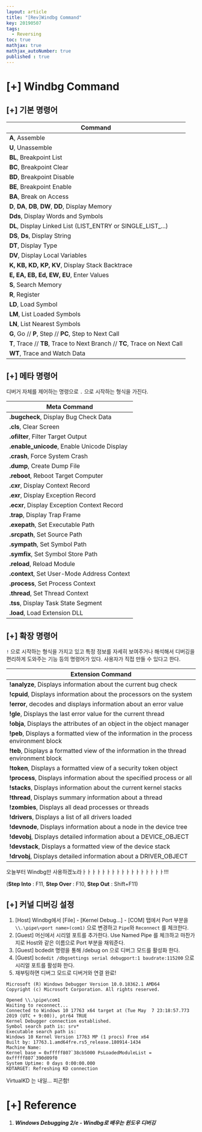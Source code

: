```yaml
---
layout: article
title: "[Rev]Windbg Command"
key: 20190507
tags:
  - Reversing
toc: true
mathjax: true
mathjax_autoNumber: true
published : true
---
```


# [+] Windbg Command

<!--more-->

## [+] 기본 명령어

| Command                                                      |
| ------------------------------------------------------------ |
| **A**, Assemble                                              |
| **U**, Unassemble                                            |
| **BL**, Breakpoint List                                      |
| **BC**, Breakpoint Clear                                     |
| **BD**, Breakpoint Disable                                   |
| **BE**, Breakpoint Enable                                    |
| **BA**, Break on Access                                      |
| **D**, **DA**, **DB**, **DW**, **DD**, Display Memory        |
| **Dds**, Display Words and Symbols                           |
| **DL**, Display Linked List (LIST_ENTRY or SINGLE_LIST_...)  |
| **DS**, **Ds**, Display String                               |
| **DT**, Display Type                                         |
| **DV**, Display Local Variables                              |
| **K, KB, KD, KP, KV**, Display Stack Backtrace               |
| **E, EA, EB, Ed, EW, EU**, Enter Values                      |
| **S**, Search Memory                                         |
| **R**, Register                                              |
| **LD**, Load Symbol                                          |
| **LM**, List Loaded Symbols                                  |
| **LN**, List Nearest Symbols                                 |
| **G**, Go // **P**, Step // **PC**, Step to Next Call        |
| **T**, Trace // **TB**, Trace to Next Branch // **TC**, Trace on Next Call |
| **WT**, Trace and Watch Data                                 |

## [+] 메타 명령어

디버거 자체를 제어하는 명령으로 `.` 으로 시작하는 형식을 가진다. 

| Meta Command                                |
| ------------------------------------------- |
| **.bugcheck**, Display Bug Check Data       |
| **.cls**, Clear Screen                      |
| **.ofilter**, Filter Target Output          |
| **.enable_unicode**, Enable Unicode Display |
| **.crash**, Force System Crash              |
| **.dump**, Create Dump File                 |
| **.reboot**, Reboot Target Computer         |
| **.cxr**, Display Context Record            |
| **.exr**, Display Exception Record          |
| **.ecxr**, Display Exception Context Record |
| **.trap**, Display Trap Frame               |
| **.exepath**, Set Executable Path           |
| **.srcpath**, Set Source Path               |
| **.sympath**, Set Symbol Path               |
| **.symfix**, Set Symbol Store Path          |
| **.reload**, Reload Module                  |
| **.context**, Set User-Mode Address Context |
| **.process**, Set Process Context           |
| **.thread**, Set Thread Context             |
| **.tss**, Display Task State Segment        |
| **.load**, Load Extension DLL               |

## [+] 확장 명령어

`!` 으로 시작하는 형식을 가지고 있고 특정 정보를 자세히 보여주거나 해석해서 디버깅을 편리하게 도와주는 기능 등의 명령어가 있다. 사용자가 직접 만들 수 있다고 한다. 

| Extension Command                                            |
| ------------------------------------------------------------ |
| **!analyze**, Displays information about the current bug check |
| **!cpuid**, Displays information about the processors on the system |
| **!error**, decodes and displays information about an error value |
| **!gle**, Displays the last error value for the current thread |
| **!obja**, Displays the attributes of an object in the object manager |
| **!peb**, Displays a formatted view of the information in the process environment block |
| **!teb**, Displays a formatted view of the information in the thread environment block |
| **!token**, Displays a formatted view of a security token object |
| **!process**, Displays information about the specified process or all |
| **!stacks**, Displays information about the current kernel stacks |
| **!thread**, Displays summary information about a thread     |
| **!zombies**, Displays all dead processes or threads         |
| **!drivers**, Displays a list of all drivers loaded          |
| **!devnode**, Displays information about a node in the device tree |
| **!devobj**, Displays detailed information about a DEVICE_OBJECT |
| **!devstack**, Displays a formatted view of the device stack |
| **!drvobj**, Displays detailed information about a DRIVER_OBJECT |



오늘부터 Windbg만 사용하겠노라ㅏㅏㅏㅏㅏㅏㅏㅏㅏㅏㅏㅏㅏㅏㅏㅏㅏ!!!

(**Step Into** : F11, **Step Over** : F10, **Step Out** : Shift+F11)

## [+] 커널 디버깅 설정

1. [Host] Windbg에서 [File] - [Kernel Debug...] - [COM] 탭에서 Port 부분을 `\\.\pipe\<port name>(com1)` 으로 변경하고 `Pipe`와 `Reconnect` 를 체크한다.
2. [Guest] 머신에서 시리얼 포트를 추가한다. Use Named Pipe 를 체크하고 마찬가지로 Host와 같은 이름으로 Port 부분을 채워준다.
3. [Guest] bcdedit 명령을 통해 /debug on 으로 디버그 모드를 활성화 한다.
4. [Guest] `bcdedit /dbgsettings serial debugport:1 baudrate:115200` 으로 시리얼 포트를 활성화 한다.
5. 재부팅하면 디버그 모드로 디버거와 연결 완료!

```
Microsoft (R) Windows Debugger Version 10.0.18362.1 AMD64
Copyright (c) Microsoft Corporation. All rights reserved.

Opened \\.\pipe\com1
Waiting to reconnect...
Connected to Windows 10 17763 x64 target at (Tue May  7 23:18:57.773 2019 (UTC + 9:00)), ptr64 TRUE
Kernel Debugger connection established.
Symbol search path is: srv*
Executable search path is: 
Windows 10 Kernel Version 17763 MP (1 procs) Free x64
Built by: 17763.1.amd64fre.rs5_release.180914-1434
Machine Name:
Kernel base = 0xfffff807`38cb5000 PsLoadedModuleList = 0xfffff807`390d09f0
System Uptime: 0 days 0:00:00.000
KDTARGET: Refreshing KD connection
```

VirtualKD 는 내일... 피곤함!



# [+] Reference

1. ***Windows Debugging 2/e - Windbg로 배우는 윈도우 디버깅***